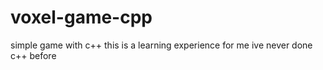 # voxel-game-cpp
simple game with c++
this is a learning experience for me
ive never done c++ before